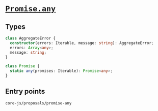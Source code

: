 # [`Promise.any`](https://github.com/tc39/proposal-promise-any)

## Types

```ts
class AggregateError {
  constructor(errors: Iterable, message: string): AggregateError;
  errors: Array<any>;
  message: string;
}

class Promise {
  static any(promises: Iterable): Promise<any>;
}
```

## Entry points

```
core-js/proposals/promise-any
```
